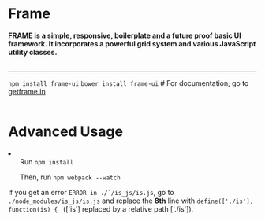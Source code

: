 # Frame
<b>FRAME is a simple, responsive, boilerplate and a future proof basic UI framework. It incorporates a powerful grid system and various JavaScript utility classes.</b>
<br>
<br>
<hr>
<code>npm install frame-ui</code>
<code>bower install frame-ui</code>
# For documentation, go to <a href="http://www.getframe.in" target="_blank">getframe.in</a>
<br>
<br>
<h1>Advanced Usage</h1>
<li>
    <ol>Run <code>npm install</code></ol>
    <ol>Then, run <code>npm webpack --watch</code></ol>
</li>

If you get an error <code>ERROR in ./`/is_js/is.js</code>, go to <code>./node_modules/is_js/is.js</code> and replace the <b>8th</b> line with <code>define(['./is'], function(is) { </code>
(['is'] replaced by a relative path ['./is']).


